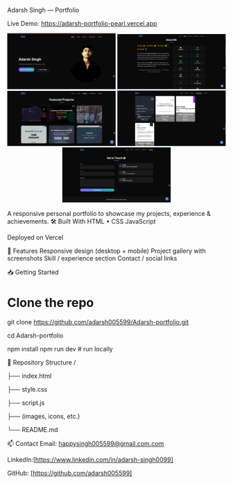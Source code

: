 Adarsh Singh — Portfolio

Live Demo: https://adarsh-portfolio-pearl.vercel.app

<p align="center">
  <img src="profile.png" alt="horo" width="250"/>
  <img src="about.png" alt="about" width="250"/>
  <img src="projects.png" alt="projects page" width="250"/>
  <img src="cirt.png" alt="cirt" width="250"/>
  <img src="contact.png" alt="🤙" width="250"/>
</p>

A responsive personal portfolio to showcase my projects, experience & achievements.
🛠 Built With
HTML • CSS
JavaScript

Deployed on Vercel

🚀 Features
Responsive design (desktop + mobile)
Project gallery with screenshots
Skill / experience section
Contact / social links

📥 Getting Started
# Clone the repo
git clone https://github.com/adarsh005599/Adarsh-portfolio.git

cd Adarsh-portfolio


npm install
npm run dev       # run locally

📂 Repository Structure
/

├── index.html

├── style.css

├── script.js

├── (images, icons, etc.)

└── README.md

📫 Contact
Email: happysingh005599@gmail.com.com

LinkedIn:[https://www.linkedin.com/in/adarsh-singh0099] 

GitHub: [https://github.com/adarsh005599]
